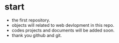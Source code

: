# start
* the first repository.
* objects will related to web devlopment in this repo.
* codes projects and documents will be added soon.
* thank you github and git.

